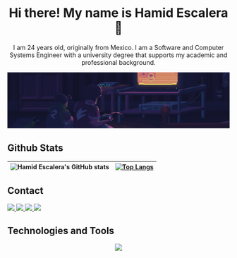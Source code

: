 <h1 align="center">Hi there! My name is Hamid Escalera 👋</h1>

<p align="center">I am 24 years old, originally from Mexico. I am a Software and Computer Systems Engineer with a university degree that supports my academic and professional background.

</p>

<p align="center"><img src="./main.gif"/></p>

<h2>Github Stats</h2>

| ![Hamid Escalera's GitHub stats](https://github-readme-stats-eight-theta-66.vercel.app/api?username=HamidGX&show_icons=true&include_all_commits=true&role=owner&theme=tokyonight) | [![Top Langs](https://github-readme-stats.vercel.app/api/top-langs/?username=HamidGX&layout=compact&theme=tokyonight&include_all_commits=true&count_private=true)](https://github.com/HamidGX/github-readme-stats) |
| :-------------------------------------------------------------------------------------------------------------------------------------------------------------------------------: | :----------------------------------------------------------------------------------------------------------------------------------------------------------------------------------------------------------------: |

<h2>Contact</h2>
<div> 
<a href="">
    <img src="https://skillicons.dev/icons?i=discord" />
</a>
<a href="">
    <img src="https://skillicons.dev/icons?i=gmail" />
</a>
<a href="">
    <img src="https://skillicons.dev/icons?i=linkedin" />
</a>
<a href="">
    <img src="https://skillicons.dev/icons?i=twitter" />
</a>
</div>

<h2>Technologies and Tools</h2>
   <p align="center">
  <a href="/">
    <img src="https://skillicons.dev/icons?i=html,css,tailwind,js,ts,nodejs,react,electron,jest,gulp,mongodb,firebase,c,cs,java,py,git,github,vercel,vscode,express,bash,babel,redux,ps,md,netlify,postman,vite,nextjs" />
  </a>
  </p>
